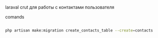 
laraval crut для работы с контактами пользователя



comands
``` bash

php artisan make:migration create_contacts_table --create=contacts

```
